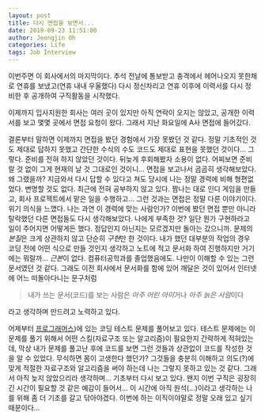 ```yaml
---
layout: post
title: 다시 면접을 보면서...
date: 2019-09-23 11:51:00
author: Jeongjin Oh
categories: Life
tags: Job Interview
---
```


이번주면 이 회사에서의 마지막이다. 추석 전날에 통보받고 충격에서 헤어나오지 못한채로 연휴를 보냈고(연휴 내내 우울했다) 다시 정신차리고 연휴 이후에 이력서를 다시 정비한 후 공개하여 구직활동을 시작했다.

이제까지 입사지원한 회사는 여러 곳이 있지만 아직 연락이 오지는 않았고, 공개한 이력서를 보고 몇몇 곳에서 면접 요청이 왔다. 그래서 지난 화요일에 A사 면접에 들어갔다.

결론부터 말하면 이제까지 면접을 봤던 경험에서 가장 못봤던 것 같다. 정말 기초적인 것도 제대로 답하지 못했고 간단한 수식의 수도 코드도 제대로 표현을 못했던 것이다... 그렇다. 준비를 전혀 하지 않았던 것이다. 뒤늦게 후회해봤자 소용이 없다. 어찌보면 준비랄 것 없이 그게 현재의 날 것 그대로인 것이니... 면접을 보고나서 곰곰히 생각해보았다. 왜 그랬을까? 지금와서 다시 답할 수 있다고 쳐도 당시에 나는 정말 경력에 비해 형편없었다. 변명할 것도 없다. 최근에 전혀 공부하지 않고 있다. 짬나는 대로 인디 게임을 만들고, 회사 프로젝트에서 맡은 일을 수행하고... 그런 것과는 면접은 정말 다른 이야기이다. 위기 의식을 느꼈다. 나는 과연 이 경력에 맞는 사람인가? 이번에 봤던 면접 뿐만 아니라 탈락했던 다른 면접들도 다시 생각해보았다. 나에게 부족한 것? 일단 뭔가 구현하라고 일이 주어지면 어떻게든 했다. 정답인지 아닌지는 모르겠지만 돌아는 갔으니까. 문제의 *본질*은 크게 상관하지 않고 단순히 *구현*만 한 것이다. 내가 했던 대부분의 작업의 경우 코딩 전에 어떤 식으로 만들 것인지 생각하고 노트에 적고 문서화 하여 진행하지만 거기에는 뭐랄까... *근본*이 없다. 컴퓨터공학과를 졸업했음에도. 나만이 이해할 수 있는 그런 문서였던 것 같다. 그래도 이전 회사에서 문서화를 함에 있어 깨달은 것이 있어서 인터넷에 어느 떠돌아다니는 문구처럼 

> 내가 쓰는 문서(코드)를 보는 사람은 *아주 어린 아이*거나 *아주 늙은 사람*이다

라고 생각하며 만드려고 노력하고 있다.

어제부터 [프로그래머스](https://programmers.co.kr))에 있는 코딩 테스트 문제를 풀어보고 있다. 테스트 문제에는 이 문제를 풀기 위해서 어떤 스킬(자료구조 또는 알고리즘)이 필요한지 간략하게 적혀있는데, 막상 내가 문제를 풀고난 후에 코드를 보면 그런 것들과 상관없이 코드를 작성한 것을 알 수 있었다. 무식하면 몸이 고생한다 했던가? 그것들을 충분히 이해하고 의도(?)에 맞게 적절한 자료구조와 알고리즘을 써야 하는데 나는 그렇지 못하고 있는 것 같다. 그래서 아직 늦지 않았으리라 생각하며... 기초부터 다시 보고 있다. 왠지 이번 구직은 굉장히 긴 시간이 필요할 것 같은 예감이 들어서... 이 시간에 아직 원석(...)이라고 생각하는 나를 위해 좀 더 기초를 갈고 닦아야겠다. 이번에 하는 이직이야말로 정말 오래 있고 싶기 때문이다...
